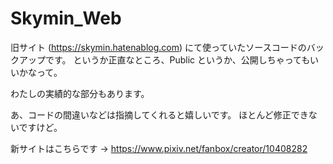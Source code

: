 # Skymin_Web

旧サイト (https://skymin.hatenablog.com) にて使っていたソースコードのバックアップです。
というか正直なところ、Public というか、公開しちゃってもいいかなって。

わたしの実績的な部分もあります。

あ、コードの間違いなどは指摘してくれると嬉しいです。
ほとんど修正できないですけど。

新サイトはこちらです → https://www.pixiv.net/fanbox/creator/10408282
